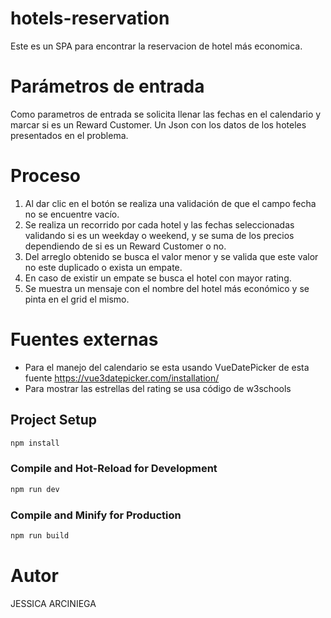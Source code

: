 # hotels-reservation

Este es un SPA para encontrar la reservacion de hotel más economica.

# Parámetros de entrada
Como parametros de entrada se solicita llenar las fechas en el calendario y marcar si es un Reward Customer.
Un Json con los datos de los hoteles presentados en el problema.

# Proceso
1. Al dar clic en el botón se realiza una validación de que el campo fecha no se encuentre vacío.
2. Se realiza un recorrido por cada hotel y las fechas seleccionadas validando si es un weekday o weekend, y se suma de los precios dependiendo de si es un Reward Customer o no.
3. Del arreglo obtenido se busca el valor menor y se valida que este valor no este duplicado o exista un empate.
4. En caso de existir un empate se busca el hotel con mayor rating.
5. Se muestra un mensaje con el nombre del hotel más económico y se pinta en el grid el mismo.

# Fuentes externas

- Para el manejo del calendario se esta usando VueDatePicker de esta fuente https://vue3datepicker.com/installation/
- Para mostrar las estrellas del rating se usa código de w3schools

## Project Setup

```sh
npm install
```

### Compile and Hot-Reload for Development

```sh
npm run dev
```

### Compile and Minify for Production

```sh
npm run build
```

# Autor
JESSICA ARCINIEGA